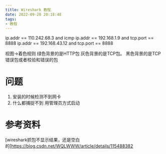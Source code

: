 ```yaml
---
title: Wireshark 教程
date: 2022-09-28 20:18:48
tags:
- 教程
---
```





ip.addr == 110.242.68.3 and icmp
ip.addr == 192.168.1.9 and tcp.port == 8888
ip.addr == 192.168.43.12 and tcp.port == 8888

视图->着色规则
绿色背景的是HTTP包
灰色背景的是TCP包。
黑色背景的是TCP错误包或者校验和错误的包

# 问题
1. 安装的时候检测不到网卡
2. 什么都捕捉不到
用管理员方式启动

# 参考资料
[wireshark抓包不显示结果，还是空白的]https://blog.csdn.net/WQLWWW/article/details/115488382

